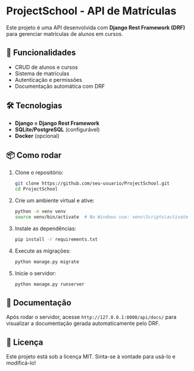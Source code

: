 # ProjectSchool - API de Matrículas

Este projeto é uma API desenvolvida com **Django Rest Framework (DRF)** para gerenciar matrículas de alunos em cursos.

## 🚀 Funcionalidades
- CRUD de alunos e cursos
- Sistema de matrículas
- Autenticação e permissões
- Documentação automática com DRF

## 🛠 Tecnologias
- **Django** e **Django Rest Framework**
- **SQLite/PostgreSQL** (configurável)
- **Docker** (opcional)

## 📦 Como rodar
1. Clone o repositório:
   ```bash
   git clone https://github.com/seu-usuario/ProjectSchool.git
   cd ProjectSchool
   ```

2. Crie um ambiente virtual e ative:
   ```bash
   python -m venv venv
   source venv/bin/activate  # No Windows use: venv\Scripts\activate
   ```

3. Instale as dependências:
   ```bash
   pip install -r requirements.txt
   ```

4. Execute as migrações:
   ```bash
   python manage.py migrate
   ```

5. Inicie o servidor:
   ```bash
   python manage.py runserver
   ```

## 📖 Documentação
Após rodar o servidor, acesse `http://127.0.0.1:8000/api/docs/` para visualizar a documentação gerada automaticamente pelo DRF.

## 📝 Licença
Este projeto está sob a licença MIT. Sinta-se à vontade para usá-lo e modificá-lo!


